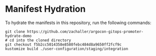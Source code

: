 # Manifest Hydration

To hydrate the manifests in this repository, run the following commands:

```shell
git clone https://github.com/zachaller/argocon-gitops-promoter-hydrate-demo
# cd into the cloned directory
git checkout f5b2cc5014358e8580febc484d8a9650ff2fcf9c
kustomize build ./user-configuration/staging/integration
```
